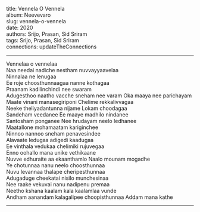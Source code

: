 title: Vennela O Vennela  
album: Neevevaro  
slug: vennela-o-vennela  
date: 2020  
authors: Srijo, Prasan, Sid Sriram  
tags: Srijo, Prasan, Sid Sriram  
connections: updateTheConnections  

------------

Vennelaa o vennelaa  
Naa needai nadiche nestham nuvvayyaavelaa  
Ninnalaa ne lenugaa  
Ee roje choosthunnaagaa nanne kothagaa  
Praanam kadilinchindi nee swaram  
Adugesthoo naatho vacche sneham nee varam Oka maaya nee parichayam  
Maate vinani manasegiriponi Chelime rekkalivvagaa  
Neeke theliyadantunna nijame Lokam choodagaa  
Sandeham veedanee Ee maaye madhilo nindanee  
Santosham ponganee Nee hrudayam neelo ledhanee  
Maatallone mohamaatam kariginchee  
Ninnoo nannoo sneham penavesindee  
Alavaate ledugaa adigedi kaadugaa  
Ee vinthala vedukaa chelimiki rujuvegaa  
Enno oohallo mana unike vethikaane  
Nuvve edhuraite aa ekaanthamlo Naalo mounam mogadhe  
Ye chotunnaa nanu neelo choosthunnaa  
Nuvu levannaa thalape cheripesthunnaa  
Adugaduge cheekatai nisilo munchesinaa  
Nee raake vekuvai nanu nadipenu premaa  
Neetho kshana kaalam kala kaalamlaa vunde  
Andham aanandam kalagalipee choopisthunnaa Addam mana kathe  


------------
